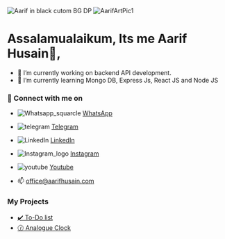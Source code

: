 ![Aarif in black cutom BG DP](https://github.com/user-attachments/assets/7ad7ca9f-0d1b-457b-b52d-17434bc97d62)
![AarifArtPic1](https://user-images.githubusercontent.com/37788558/211183911-da48a8d7-7541-43b1-b2eb-99d6e7259d6c.svg)
# Assalamualaikum, Its me Aarif Husain👋,


- 🔭 I’m currently working on backend API development. 
- 🌱 I’m currently learning Mongo DB, Express Js, React JS and Node JS

### 🔗 Connect with me on

- ![Whatsapp_squarcle](https://user-images.githubusercontent.com/37788558/211183671-90517760-b24e-4e45-9656-e4cb7d73b9c1.svg) [WhatsApp](https://wa.me/919303154950)

- ![telegram](https://user-images.githubusercontent.com/37788558/211183677-b8b055ac-f9f7-4b35-b3ca-eb5399519563.svg) [Telegram](https://telegram.me/aarifhusain)

- ![LinkedIn](https://user-images.githubusercontent.com/37788558/211183776-521b2715-2bdb-47de-bbc9-a6082056ac4b.svg) [LinkedIn](https://www.linkedin.com/in/aarifhusaincom/)

- ![Instagram_logo](https://user-images.githubusercontent.com/37788558/211183686-5b4a5301-0564-4e90-b245-cb716806d229.svg) [Instagram](https://www.Instagram.com/aarifhusaincom/)

- ![youtube](https://user-images.githubusercontent.com/37788558/211183688-8bf8cc95-7c82-442a-bb77-984b1e999ae0.svg) [Youtube](https://www.youtube.com/@aarifhusaincom)




- 📫 [office@aarifhusain.com](mailto:office@aarifhusain.com)

### My Projects
- [✔️ To-Do list](https://aarifhusain.com/projects/vanilla-javascript-todo/)
- [🕜 Analogue Clock](https://aarifhusain.com/projects/analogue-clock/)
